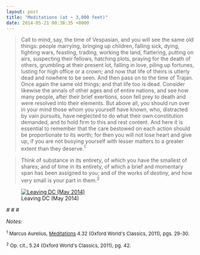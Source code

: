 ```yaml
---
layout: post
title: "Meditations (at ~ 3,000 feet)"
date: 2014-05-21 00:38:35 +0000
---
```


<!-- wp:quote -->
<blockquote class="wp-block-quote"><!-- wp:paragraph -->
<p>Call to mind, say, the time of Vespasian, and you will see the same old things: people marrying, bringing up children, falling sick, dying, fighting wars, feasting, trading, working the land, flattering, putting on airs, suspecting their fellows, hatching plots, praying for the death of others, grumbling at their present lot, falling in love, piling up fortunes, lusting for high office or a crown; and now that life of theirs is utterly dead and nowhere to be seen. And then pass on to the time of Trajan. Once again the same old things; and that life too is dead. Consider likewise the annals of other ages and of entire nations, and see how many people, after their brief exertions, soon fell prey to death and were resolved into their elements. But above all, you should run over in your mind those whom you yourself have known, who, distracted by vain pursuits, have neglected to do what their own constitution demanded, and to hold firm to this and rest content. And here it is essential to remember that the care bestowed on each action should be proportionate to its worth; for then you will not lose heart and give up, if you are not busying yourself with lesser matters to a greater extent than they deserve.<sup>1</sup></p>
<!-- /wp:paragraph --></blockquote>
<!-- /wp:quote -->

<!-- wp:quote -->
<blockquote class="wp-block-quote"><!-- wp:paragraph -->
<p>Think of substance in its entirety, of which you have the smallest of shares; and of time in its entirety, of which a brief and momentary span has been assigned to you; and of the works of destiny, and how very small is your part in them.<sup>2</sup></p>
<!-- /wp:paragraph --></blockquote>
<!-- /wp:quote -->

<!-- wp:image {"align":"center","id":196} -->
<figure class="wp-block-image aligncenter"><a href="http://caseyjr.org/wp-content/uploads/2014/05/20140516_191614.jpg"><img src="http://caseyjr.org/wp-content/uploads/2014/05/20140516_191614.jpg?w=830" alt="Leaving DC (May 2014)" class="wp-image-196" /></a><figcaption class="wp-element-caption">Leaving DC (May 2014)</figcaption></figure>
<!-- /wp:image -->

<!-- wp:paragraph {"align":"center"} -->
<p class="has-text-align-center"><em># # #</em></p>
<!-- /wp:paragraph -->

<!-- wp:paragraph -->
<p><em>Notes:</em></p>
<!-- /wp:paragraph -->

<!-- wp:paragraph -->
<p><span style="font-size:small"><sup>1</sup> Marcus Aurelius,&nbsp;<span style="text-decoration:underline">Meditations</span> 4.32 (Oxford World's Classics, 2011), pgs. 29-30.</span></p>
<!-- /wp:paragraph -->

<!-- wp:paragraph -->
<p><span style="font-size:small"><sup>2</sup> Op. cit., 5.24 (Oxford World's Classics, 2011), pg. 42.</span></p>
<!-- /wp:paragraph -->
